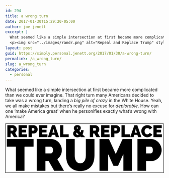```yaml
---
id: 294
title: a wrong turn
date: 2017-01-30T15:29:20-05:00
author: joe jenett
excerpt: |
  What seemed like a simple intersection at first became more complicated than we could ever imagine. That right turn many Americans decided to take was a wrong turn, landing a <i>big pile of crazy</i> in the White House. Yeah, we all make mistakes but there's really no excuse for <i>deplorable</i>. How can one ‘make America great’ when he personifies exactly what's wrong with America?
  <p><img src="../images/randr.png" alt="Repeal and Replace Trump" style="border:none;"></p>
layout: post
guid: https://simply.personal.jenett.org/2017/01/30/a-wrong-turn/
permalink: /a_wrong_turn/
slug: a_wrong_turn
categories:
  - personal
---
```

What seemed like a simple intersection at first became more complicated than we could ever imagine. That right turn many Americans decided to take was a wrong turn, landing a _big pile of crazy_ in the White House. Yeah, we all make mistakes but there’s really no excuse for _deplorable_. How can one ‘make America great’ when he personifies exactly what’s wrong with America?

<img src="../images/randr.png" alt="Repeal and Replace Trump" style="border:none;">